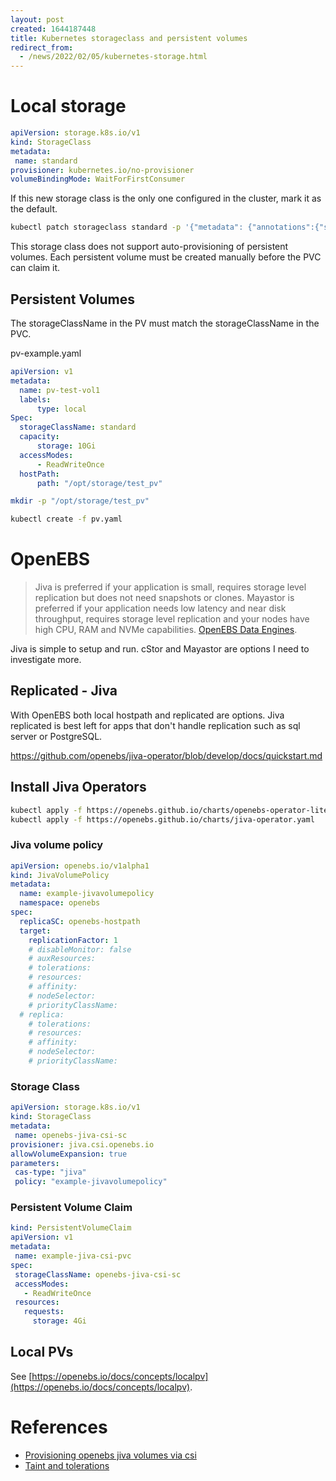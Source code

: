 ```yaml
---
layout: post
created: 1644187448
title: Kubernetes storageclass and persistent volumes
redirect_from:
  - /news/2022/02/05/kubernetes-storage.html
---
```




# Local storage


```yaml
apiVersion: storage.k8s.io/v1
kind: StorageClass
metadata:
 name: standard
provisioner: kubernetes.io/no-provisioner
volumeBindingMode: WaitForFirstConsumer
```

If this new storage class is the only one configured in the cluster, mark it as the default.

```bash
kubectl patch storageclass standard -p '{"metadata": {"annotations":{"storageclass.kubernetes.io/is-default-class":"true"}}}'
```


This storage class does not support auto-provisioning of persistent volumes. Each persistent volume must be created manually before the PVC can claim it.


## Persistent Volumes

The storageClassName in the PV must match the storageClassName in the PVC.

pv-example.yaml

```yaml
apiVersion: v1
metadata:
  name: pv-test-vol1
  labels:
      type: local
Spec:
  storageClassName: standard
  capacity:
      storage: 10Gi
  accessModes:
      - ReadWriteOnce
  hostPath:
      path: "/opt/storage/test_pv"
```

```bash
mkdir -p "/opt/storage/test_pv"

kubectl create -f pv.yaml
```



# OpenEBS

> Jiva is preferred if your application is small, requires storage level replication but does not need snapshots or clones. Mayastor is preferred if your application needs low latency and near disk throughput, requires storage level replication and your nodes have high CPU, RAM and NVMe capabilities. [OpenEBS Data Engines](https://docs.openebs.io/docs/next/casengines.html).


Jiva is simple to setup and run.  cStor and Mayastor are options I need to investigate more.


##  Replicated - Jiva

With OpenEBS both local hostpath and replicated are options.  Jiva replicated is best left for apps that don't handle replication such as sql server or PostgreSQL.

https://github.com/openebs/jiva-operator/blob/develop/docs/quickstart.md


## Install Jiva Operators

```bash
kubectl apply -f https://openebs.github.io/charts/openebs-operator-lite.yaml
kubectl apply -f https://openebs.github.io/charts/jiva-operator.yaml
```

### Jiva volume policy

```yaml
apiVersion: openebs.io/v1alpha1
kind: JivaVolumePolicy
metadata:
  name: example-jivavolumepolicy
  namespace: openebs
spec:
  replicaSC: openebs-hostpath
  target:
    replicationFactor: 1
    # disableMonitor: false
    # auxResources:
    # tolerations:
    # resources:
    # affinity:
    # nodeSelector:
    # priorityClassName:
  # replica:
    # tolerations:
    # resources:
    # affinity:
    # nodeSelector:
    # priorityClassName:
```


### Storage Class

```yaml
apiVersion: storage.k8s.io/v1
kind: StorageClass
metadata:
 name: openebs-jiva-csi-sc
provisioner: jiva.csi.openebs.io
allowVolumeExpansion: true
parameters:
 cas-type: "jiva"
 policy: "example-jivavolumepolicy"
```


### Persistent Volume Claim

```yaml
kind: PersistentVolumeClaim
apiVersion: v1
metadata:
 name: example-jiva-csi-pvc
spec:
 storageClassName: openebs-jiva-csi-sc
 accessModes:
   - ReadWriteOnce
 resources:
   requests:
     storage: 4Gi
```

## Local PVs

See [https://openebs.io/docs/concepts/localpv](https://openebs.io/docs/concepts/localpv).


# References

* [Provisioning openebs jiva volumes via csi](https://openebs.io/blog/provisioning-openebs-jiva-volumes-via-csi)
* [Taint and tolerations](https://kubernetes.io/docs/concepts/scheduling-eviction/taint-and-toleration/)

